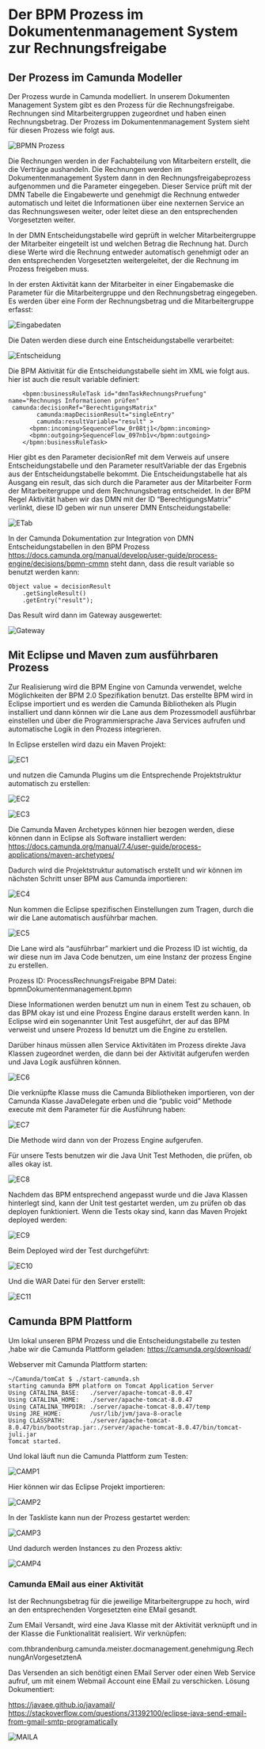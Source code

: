 # Der BPM Prozess im Dokumentenmanagement System zur Rechnungsfreigabe

## Der Prozess im Camunda Modeller

Der Prozess wurde in Camunda modelliert.
In unserem Dokumenten Management System gibt es den Prozess für die Rechnungsfreigabe.
Rechnungen sind Mitarbeitergruppen zugeordnet und haben einen Rechnungsbetrag.
Der Prozess im Dokumentenmanagement System sieht für diesen Prozess wie folgt aus.

![BPMN Prozess](https://lh6.googleusercontent.com/9wuYTo9RGWv4L_YIIYld_keVKktLVVGOjDwLdBsGm24R4QrRIYpOLUd_nSCjNYB3k-QAj_b0ZYTPXbgw35PkseGmbfFBk0jULfzZKhpQkMzqY0wqXmpgelbChCciVTT_QIHRPK6_)

Die Rechnungen werden in der Fachabteilung von Mitarbeitern erstellt, die die Verträge aushandeln.
Die Rechnungen werden im Dokumentenmanagement System dann in den Rechnungsfreigabeprozess aufgenommen und die Parameter eingegeben. 
Dieser Service prüft mit der DMN Tabelle die Eingabewerte und genehmigt die Rechnung entweder automatisch und leitet die Informationen über eine nexternen Service an das Rechnungswesen weiter, oder leitet diese an den entsprechenden Vorgesetzten weiter.


In der DMN Entscheidungstabelle wird geprüft in welcher Mitarbeitergruppe der Mitarbeiter eingeteilt ist und welchen Betrag die Rechnung hat.
Durch diese Werte wird die Rechnung entweder automatisch genehmigt oder an den entsprechenden Vorgesetzten weitergeleitet, der die Rechnung im Prozess freigeben muss.



In der ersten Aktivität kann der Mitarbeiter in einer Eingabemaske die Parameter für die Mitarbeitergruppe und den Rechnungsbetrag eingegeben.
Es werden über eine Form der Rechnungsbetrag und die Mitarbeitergruppe erfasst:

![Eingabedaten](https://lh6.googleusercontent.com/P61YSwPs15HxTZSYxo-UQhMfgyxjIIEix509KAdVLXTUwJiITCKfOdMOsJc7mDzG_v8yqgVfl96WztXLN6Vm_z5ED0HIfX-I2jdf-B9Hal4tgOk4zRziS3BdpLsYVMg4HXocRQ94)

Die Daten werden diese durch eine Entscheidungstabelle verarbeitet:

![Entscheidung](https://lh5.googleusercontent.com/JpDQ1Qo302k516K4B-4flxTWRmhj6eZ1JH2NhD-oI6LSjSMeeLRCgf_1XSMQVUMyxSsPMK1ObLLw6FrgG8QcUBPiM2bYczGohtGjvGcG-aqc-s-xfj9EXMETxWfmSQUpOZNW7gPT)


Die BPM Aktivität für die Entscheidungstabelle sieht im XML wie folgt aus.
hier ist auch die result variable definiert:
```
    <bpmn:businessRuleTask id="dmnTaskRechnungsPruefung" name="Rechnungs Informationen prüfen" 
 camunda:decisionRef="BerechtigungsMatrix"
        camunda:mapDecisionResult="singleEntry"
        camunda:resultVariable="result" >
      <bpmn:incoming>SequenceFlow_0r08tj1</bpmn:incoming>
      <bpmn:outgoing>SequenceFlow_097nb1v</bpmn:outgoing>
    </bpmn:businessRuleTask>
```
Hier gibt es den Parameter decisionRef mit dem Verweis auf unsere Entscheidungstabelle und den Parameter resultVariable der das Ergebnis aus der Entscheidungstabelle bekommt.
Die Entscheidungstabelle hat als Ausgang ein result, das sich durch die Parameter aus der Mitarbeiter Form der Mitarbeitergruppe und dem Rechnungsbetrag entscheidet.
In der BPM Regel Aktivität haben wir das DMN mit der ID “BerechtigungsMatrix” verlinkt, diese ID geben wir nun unserer DMN Entscheidungstabelle:

![ETab](https://lh4.googleusercontent.com/Mqkn2indEdQOEc7-FsDjwqiEu4CYIdc1FMjFg5ANC48Q8hqmFHSV3O4gQC0NnGJ_ObSDE0mdjwYFNrjypIT6CICpiefyM2qsnb7GO_p9hJtrOBopTsQNNWIQug6TTOLilVuYCAD3)

In der Camunda Dokumentation zur Integration von DMN Entscheidungstabellen in den BPM Prozess
https://docs.camunda.org/manual/develop/user-guide/process-engine/decisions/bpmn-cmmn
steht dann, dass die result variable so benutzt werden kann:
```
Object value = decisionResult
  	.getSingleResult()
  	.getEntry("result");
```
Das Result wird dann im Gateway ausgewertet:

![Gateway](https://lh5.googleusercontent.com/mgh-Nqz17JsSVZ_d8to5dhqJzyeSo2URDKWjqLaDKaAexXmKpJ8CwheuxDMV8OoZ6B_9ytxbKKCQfK28vLG-forPdAH83Wtmj1WfUGXPXEfo0WuSrUSnFwL9BidP0sDygiDUEuwV)



## Mit Eclipse und Maven zum ausführbaren Prozess

Zur Realisierung wird die BPM Engine von Camunda verwendet, welche Möglichkeiten der BPM 2.0 Spezifikation benutzt. Das erstellte BPM wird in Eclipse importiert und es werden die Camunda Bibliotheken als Plugin installiert und dann können wir die Lane aus dem Prozessmodell ausführbar einstellen und über die Programmiersprache Java Services aufrufen und automatische Logik in den Prozess integrieren.

In Eclipse erstellen wird dazu ein Maven Projekt:

![EC1](https://lh4.googleusercontent.com/Wc4XssYeKhAAwGS6WgWEY7xFsCRfSBBNGcEkCqPonjHAbhL8ngjc_hwjrrgdQ5-y-hEIOQbQkydFsz-M79AE_t7HjZsR8MLEyy_XmUnkMhz5M2Jq7u27RbcsQngM41guD90lTdVR)

und nutzen die Camunda Plugins um die Entsprechende Projektstruktur automatisch zu erstellen:

![EC2](https://lh6.googleusercontent.com/IpRmohPNIHj__E3uEYzU8KYHAp_blH-IsESByQKnuPHi9faqOihE6Ja61X50tv9G1hX_GKtcr7ehaN6G-QWvwH9lhf6YDya5Z7bbjttbjCw0m6yG5mPZBvRi7gRfLAbpVNMD4kwf)

![EC3](https://lh6.googleusercontent.com/Yc3AHgLTdEKVOLY4Lu0WMyl9PZPKi0AZksNNZixT-G7_94eDORyNxN1SRIa8fD-S8W88cx_K3KLmOhUVQ7tOn6G9uF8gkZV6J4ozzWG-bc2PbwgVmb8f-XXLs3amMkM6DrpVDwW5)

Die Camunda Maven Archetypes können hier bezogen werden, diese können dann in Eclipse als Software installiert werden:
https://docs.camunda.org/manual/7.4/user-guide/process-applications/maven-archetypes/

Dadurch wird die Projektstruktur automatisch erstellt und wir können im nächsten Schritt unser BPM aus Camunda importieren:

![EC4](https://lh5.googleusercontent.com/K5yCmAfHCtxSKAn7lzLwxu7VKXbGDvm_GOb9NZGlL5bv9AgSnlPo4mXolKCTMOI0nbLlzXUFFHUJcQVbKHYP6rHVhIT2mVUqldnQ8xiQfd1Q48mOaBgs4ApxvURnoeWaMo7-5znu)


Nun kommen die Eclipse spezifischen Einstellungen zum Tragen, durch die wir die Lane automatisch ausführbar machen.

![EC5](https://lh5.googleusercontent.com/mtaJx2m-c-XT5cDGEmITf3fwDWfq1bRDQHjB0PAECiOvrkfXBHX1yv9WnV7UlDiuNNmxgi64t6yp5dRcSCt2VBkqR7PVVhvZx2LfKlfzijiDFZFHlYVNS-NzFKZozuJwoJT7BJIA)

Die Lane wird als “ausführbar” markiert und die Prozess ID ist wichtig, da wir diese nun im Java Code benutzen, um eine Instanz der prozess Engine zu erstellen.

Prozess ID: ProcessRechnungsFreigabe
BPM Datei: bpmnDokumentenmanagement.bpmn

Diese Informationen werden benutzt um nun in einem Test zu schauen, ob das BPM okay ist und eine Prozess Engine daraus erstellt werden kann. In Eclipse wird ein sogenannter Unit Test ausgeführt, der auf das BPM verweist und unsere Prozess Id benutzt um die Engine zu erstellen.


Darüber hinaus müssen allen Service Aktivitäten im Prozess direkte Java Klassen zugeordnet werden, die dann bei der Aktivität aufgerufen werden und Java Logik ausführen können.

![EC6](https://lh5.googleusercontent.com/sJ-0WpWPOIRCF1fGxFKvc3qVVbg56hqR5naJwZicrOuiZZnEntQ96UrgVOLGrcbazdjLv6eenPactfxWW3ObVAq73dOdfhP0ZbcUS9uEKMAkC5D86Fa0Jyzfifzx406kmEIlRrud)


Die verknüpfte Klasse muss die Camunda Bibliotheken importieren, von der Camunda Klasse JavaDelegate erben und die “public void” Methode execute mit dem Parameter für die Ausführung haben:

![EC7](https://lh4.googleusercontent.com/MhgXZhN8T7RZWqX7WwPlZipWWFUx27lP28jz1GFSnJ6BEs0P824e91sKyP7Yhu8-Fzu1d8b0pzimTIs-rPi32A-v3f_jY5O_JcPLjVNv9Sx2VfT_IgsDcdQKwYcHUkf6tWxjdYkw)

Die Methode wird dann von der Prozess Engine aufgerufen.



Für unsere Tests benutzen wir die Java Unit Test Methoden, die prüfen, ob alles okay ist.

![EC8](https://lh3.googleusercontent.com/I7z0XtfmjSr9N8k7btSqQ327YaQSeMP2tsgGq07zc_BtMe082HuA-HKKeKqZHQl9RhWN1qTkrOEENRAkL0__8_U4b2USlLO_kFiKMc27jciYEkyqbWp4EltBCcclv8CwNTcfJYws)

Nachdem das BPM entsprechend angepasst wurde und die Java Klassen hinterlegt sind, kann der Unit test gestartet werden, um zu prüfen ob das deployen funktioniert.
Wenn die Tests okay sind, kann das Maven Projekt deployed werden:

![EC9](https://lh5.googleusercontent.com/cO5jQzYj7rpCJ-4KupftYpCJHA5lrCswWY_d9JzsLfcEDdmnK_Sj9wr8_PDypWIRBBTT1j4GeBLgGmYFlz91LY4oXYFHSDlTAqH7PGRp3n8t_0HViyvLfbhxH_sZcaJFIc8kp53N)

Beim Deployed wird der Test durchgeführt:

![EC10](https://lh5.googleusercontent.com/yeMKWac0ZtzDVW6E0f9ncR509pgM3HXooiFrzVbJO6G5NVIr0hjb-oMOTcd46mcGgz6Qnl7uOuyqxz_S95UBK7uLPG4qdQy_-It6mcL0ZkVJJeb1N9KvNGeNS50VD8pf_GKA_7hC)

Und die WAR Datei für den Server erstellt:

![EC11](https://lh5.googleusercontent.com/_PuhrLKXiDqxzL5CQWZnL-QsZrCmCKmIiaxAwFg8SoWUdjjyiml8M7sBnWr-HfCAeGpRAbpPVDy8ukUptM54fdY-xgO-iKkFV6pMM-amRnifvMoJQ37W8xZdpBIFaYfamlyZ21Ls)



## Camunda BPM Plattform

Um lokal unseren BPM Prozess und die Entscheidungstabelle zu testen ,habe wir die Camunda Plattform geladen:
https://camunda.org/download/

Webserver mit Camunda Plattform starten:
```
~/Camunda/tomCat $ ./start-camunda.sh 
starting camunda BPM platform on Tomcat Application Server
Using CATALINA_BASE:   ./server/apache-tomcat-8.0.47
Using CATALINA_HOME:   ./server/apache-tomcat-8.0.47
Using CATALINA_TMPDIR: ./server/apache-tomcat-8.0.47/temp
Using JRE_HOME:        /usr/lib/jvm/java-8-oracle
Using CLASSPATH:       ./server/apache-tomcat-8.0.47/bin/bootstrap.jar:./server/apache-tomcat-8.0.47/bin/tomcat-juli.jar
Tomcat started.
```

Und lokal läuft nun die Camunda Plattform zum Testen:

![CAMP1](https://lh5.googleusercontent.com/Nc9p9sB8dWyivdogYjCIAT9IbB7CVhvhdXTYN40NjhRRmOxliVhb_qM8No8GN9v-mdgCtIcBWpq5SHhx-KGJHkvHVFaW0-AgIijqjCy-G1eJN97bJEAEtb1NULrHyXX1uGjf_Twf)

Hier können wir das Eclipse Projekt importieren:

![CAMP2](https://lh4.googleusercontent.com/yLHflabs1i1E35M9mI7qY1FBi1gZjIEZ8JvdKpwFvzjyE7dkIAXO8m5XDNjCVtcNcmvSpINGz4CtwzbyBClSrBowHnERWnOTqSJlK4dalaVZwchm1blKh6bReMyiWdjaWeyahNji)

In der Taskliste kann nun der Prozess gestartet werden:

![CAMP3](https://lh5.googleusercontent.com/zJJs4anBBjKWCgyI6yxhW2Vg_2FNoA3Xc1h10wXxZYTO0aqsK0hmt2Plhkcl_suw8Dt2XGbwm18zGT2CG9cCHc5leA8vWy_Yf7NIXdJck6fLFvYng8QEyCILWO3Y1o5z79C76BwY)

Und dadurch werden Instances zu den Prozess aktiv:

![CAMP4](https://lh6.googleusercontent.com/S9uTRJAXKbmL5BEXaT2RLjONkqRECBkMCeGqQWmuhtI-UYDdWnkW03I1p2kUnrTmEgDnV8stq6tRejeQ4z74Tg3eFL-KO_3-Dw-XGrVZF5pumPlhsXwUMSLaG0zE5t5IBh-VDg3R)



### Camunda EMail aus einer Aktivität


Ist der Rechnungsbetrag für die jeweilige Mitarbeitergruppe zu hoch, wird an den entsprechenden Vorgesetzten eine EMail gesandt.

Zum EMail Versandt, wird eine Java Klasse mit der Aktivität verknüpft und in der Klasse die Funktionalität realisiert.
Wir verknüpfen:

com.thbrandenburg.camunda.meister.docmanagement.genehmigung.RechnungAnVorgesetztenA

Das Versenden an sich benötigt einen EMail Server oder einen Web Service aufruf, um mit einem Webmail Account eine EMail zu verschicken.
Lösung Dokumentiert:

https://javaee.github.io/javamail/
https://stackoverflow.com/questions/31392100/eclipse-java-send-email-from-gmail-smtp-programatically


![MAILA](https://lh5.googleusercontent.com/CPVgBcXxvEj42N6eBvVMkvs_F-6cpZHn3fdE2HDN4UqL38M7XVAdBxPZcOvvTfQhqdrdgPlKKJPUHV4Vsj1Mt6UeX-ufe2QzFEKgbGZtTYR-fYTTlO1njQ3gWNoZ92LoM3WrfIU5)


